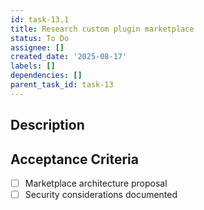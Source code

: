 ```yaml
---
id: task-13.1
title: Research custom plugin marketplace
status: To Do
assignee: []
created_date: '2025-08-17'
labels: []
dependencies: []
parent_task_id: task-13
---
```


## Description

## Acceptance Criteria

- [ ] Marketplace architecture proposal
- [ ] Security considerations documented
